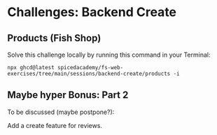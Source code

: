 # Challenges: Backend Create

## Products (Fish Shop)

Solve this challenge locally by running this command in your Terminal:

```
npx ghcd@latest spicedacademy/fs-web-exercises/tree/main/sessions/backend-create/products -i
```

## Maybe hyper Bonus: Part 2

To be discussed (maybe postpone?):

Add a create feature for reviews.
